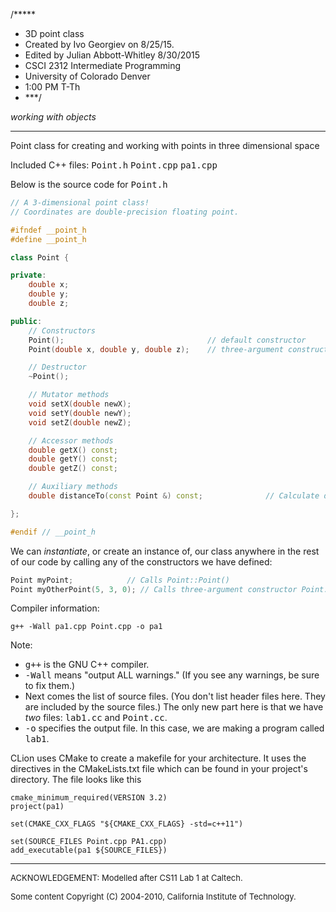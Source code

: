/*****
 * 3D point class
 * Created by Ivo Georgiev on 8/25/15.
 * Edited by Julian Abbott-Whitley 8/30/2015
 * CSCI 2312 Intermediate Programming
 * University of Colorado Denver
 * 1:00 PM T-Th
 * ***/

_working with objects_

* * *

Point class for creating and working with points in three dimensional space

Included C++ files:
<tt>Point.h</tt>
<tt>Point.cpp</tt>
<tt>pa1.cpp</tt>

Below is the source code for <tt>Point.h</tt>

```c++
// A 3-dimensional point class!
// Coordinates are double-precision floating point.

#ifndef __point_h
#define __point_h

class Point {

private:
    double x;
    double y;
    double z;

public:
    // Constructors
    Point();                                // default constructor
    Point(double x, double y, double z);    // three-argument constructor

    // Destructor
    ~Point();

    // Mutator methods
    void setX(double newX);
    void setY(double newY);
    void setZ(double newZ);

    // Accessor methods
    double getX() const;
    double getY() const;
    double getZ() const;

    // Auxiliary methods
    double distanceTo(const Point &) const;              // Calculate distance between two point

};

#endif // __point_h
```

We can _instantiate_, or create an instance of, our class anywhere in the rest of our code by calling any of the constructors we have defined:

```c++ 
Point myPoint;            // Calls Point::Point()
Point myOtherPoint(5, 3, 0); // Calls three-argument constructor Point::Point(double, double, double)
```

Compiler information:

```
g++ -Wall pa1.cpp Point.cpp -o pa1
```

Note:
*   <tt>g++</tt> is the GNU C++ compiler.
*   <tt>-Wall</tt> means "output ALL warnings." (If you see any warnings, be sure to fix them.)
*   Next comes the list of source files. (You don't list header files here. They are included by the source files.) The only new part here is that we have _two_ files: <tt>lab1.cc</tt> and <tt>Point.cc</tt>.
*   <tt>-o</tt> specifies the output file. In this case, we are making a program called <tt>lab1</tt>.

CLion uses CMake to create a makefile for your architecture. It uses the directives in the CMakeLists.txt file which can be found in your project's directory. The file looks like this

```
cmake_minimum_required(VERSION 3.2)
project(pa1)

set(CMAKE_CXX_FLAGS "${CMAKE_CXX_FLAGS} -std=c++11")

set(SOURCE_FILES Point.cpp PA1.cpp)
add_executable(pa1 ${SOURCE_FILES})
```

* * *

<font size="-1">ACKNOWLEDGEMENT: Modelled after CS11 Lab 1 at Caltech.</font>

<font size="-1">Some content Copyright (C) 2004-2010, California Institute of Technology.</font>
